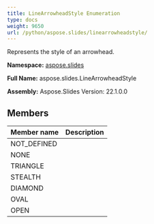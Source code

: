 ```yaml
---
title: LineArrowheadStyle Enumeration
type: docs
weight: 9650
url: /python/aspose.slides/linearrowheadstyle/
---
```


Represents the style of an arrowhead.

**Namespace:** [aspose.slides](/python/aspose.slides/)

**Full Name:** aspose.slides.LineArrowheadStyle

**Assembly:**  Aspose.Slides Version: 22.1.0.0

## **Members**
|**Member name**|**Description**|
| :- | :- |
|NOT_DEFINED||
|NONE||
|TRIANGLE||
|STEALTH||
|DIAMOND||
|OVAL||
|OPEN||

